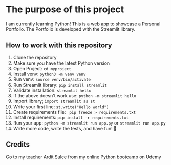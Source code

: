 # The purpose of this project
I am currently learning Python! This is a web app to 
showcase a Personal Portfolio. The Portfolio is developed with the 
Streamlit library. 


## How to work with this repository
1. Clone the repository
2. Make sure you have the latest Python version
3. Open Project: `cd myproject`
4. Install venv: `python3 -m venv venv`
5. Run venv: `source venv/bin/activate`
6. Run Streamlit library: `pip install streamlit`
7. Validate installation: `streamlit hello`
8. If the above doesn't work use: `python -m streamlit hello`
9. Import library; `import streamlit as st`
10. Write your first line: `st.write("Hello world")`
11. Create requirements file: ` pip freeze > requirements.txt`
12. Install requirements: `pip install -r requirements.txt`
13. Run your app: `python -m streamlit run app.py` or `streamlit run app.py`
14. Write more code, write the tests, and have fun! 🎉

## Credits
Go to my teacher Ardit Sulce from my online Python bootcamp on Udemy
